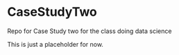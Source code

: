 # CaseStudyTwo
Repo for Case Study two for the class doing data science

This is just a placeholder for now. 
